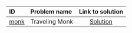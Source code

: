 | ID | Problem name | Link to solution |
|:---|:---|:---:|
| [monk](https://open.kattis.com/problems/monk) | Traveling Monk | [Solution](https://github.com/versenyi98/kattis-solutions/tree/main/solutions/monk)|
